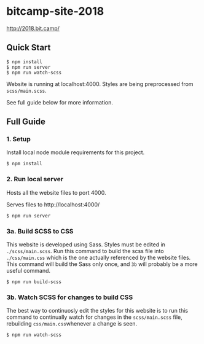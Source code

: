 # bitcamp-site-2018

http://2018.bit.camp/

## Quick Start

~~~~
$ npm install
$ npm run server
$ npm run watch-scss
~~~~
Website is running at localhost:4000. Styles are being preprocessed from `scss/main.scss`.

See full guide below for more information.

## Full Guide

### 1. Setup

Install local node module requirements for this project.

`$ npm install`

### 2. Run local server

Hosts all the website files to port 4000.

Serves files to http://localhost:4000/

`$ npm run server`

### 3a. Build SCSS to CSS

This website is developed using Sass. Styles must be edited in `./scss/main.scss`. Run this command to build the scss file into `./css/main.css` which is the one actually referenced by the website files. This command will build the Sass only once, and `3b` will probably be a more useful command.

`$ npm run build-scss`

### 3b. Watch SCSS for changes to build CSS

The best way to continuosly edit the styles for this website is to run this command to continually watch for changes in the `scss/main.scss` file, rebuilding `css/main.css`whenever a change is seen.

`$ npm run watch-scss`

